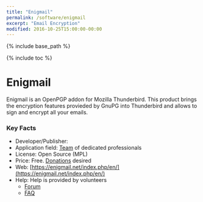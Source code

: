 ```yaml
---
title: "Enigmail"
permalink: /software/enigmail
excerpt: "Email Encryption"
modified: 2016-10-25T15:00:00-00:00
---
```


{% include base_path %}

{% include toc %}

# Enigmail
Enigmail is an OpenPGP addon for Mozilla Thunderbird. This product brings the encryption features provieded by GnuPG into Thunderbird and allows to sign and encrypt all your emails.


### Key Facts

* Developer/Publisher: 
* Application field: [Team](https://enigmail.net/index.php/en/documentation/license-information/2-english/24-team-members) of dedicated professionals
* License: Open Source (MPL)
* Price: Free. [Donations](https://enigmail.net/index.php/en/home/donations) desired
* Web: [https://enigmail.net/index.php/en/](https://enigmail.net/index.php/en/)
* Help: Help is provided by volunteers 
	* [Forum](https://sourceforge.net/p/enigmail/forum/)
	* [FAQ](https://enigmail.net/index.php/en/faq?view=category&id=11)